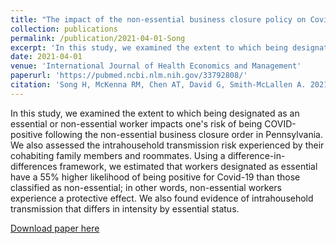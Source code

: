 ```yaml
---
title: "The impact of the non-essential business closure policy on Covid-19 infection rates"
collection: publications
permalink: /publication/2021-04-01-Song
excerpt: 'In this study, we examined the extent to which being designated as an essential or non-essential worker impacts one's risk of being COVID-positive following the non-essential business closure order in Pennsylvania. We also assessed the intrahousehold transmission risk experienced by their cohabiting family members and roommates. Using a difference-in-differences framework, we estimated that workers designated as essential have a 55% higher likelihood of being positive for Covid-19 than those classified as non-essential; in other words, non-essential workers experience a protective effect. We also found evidence of intrahousehold transmission that differs in intensity by essential status.'
date: 2021-04-01
venue: 'International Journal of Health Economics and Management'
paperurl: 'https://pubmed.ncbi.nlm.nih.gov/33792808/'
citation: 'Song H, McKenna RM, Chen AT, David G, Smith-McLallen A. 2021. The Impact of the non-essential business closure policy on Covid-19 infection rates. <i>Int J Health Econ Manag</i>. 21(4):387-426.'
---
```

In this study, we examined the extent to which being designated as an essential or non-essential worker impacts one's risk of being COVID-positive following the non-essential business closure order in Pennsylvania. We also assessed the intrahousehold transmission risk experienced by their cohabiting family members and roommates. Using a difference-in-differences framework, we estimated that workers designated as essential have a 55% higher likelihood of being positive for Covid-19 than those classified as non-essential; in other words, non-essential workers experience a protective effect. We also found evidence of intrahousehold transmission that differs in intensity by essential status.

[Download paper here](http://angela-t-chen.github.io/files/2021_Song_nonessential_business_closure_COVID-19.pdf)